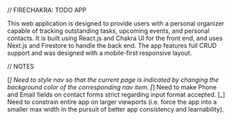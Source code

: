 // FIRECHAKRA: TODO APP

This web application is designed to provide users with a personal organizer capable of tracking outstanding tasks, upcoming events, and personal contacts. It is built using React.js and Chakra UI for the front end, and uses Next.js and Firestore to handle the back end. The app features full CRUD support and was designed with a mobile-first responsive layout.

// NOTES

[_] Need to style nav so that the current page is indicated by changing the background color of the corresponding nav item.
[_] Need to make Phone and Email fields on contact forms strict regarding input format accepted.
[_] Need to constrain entire app on larger viewports (i.e. force the app into a smaller max width in the pursuit of better app consistency and learnability).